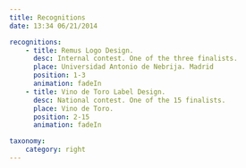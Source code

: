 ```yaml
---
title: Recognitions
date: 13:34 06/21/2014 

recognitions:
    - title: Remus Logo Design.
      desc: Internal contest. One of the three finalists.
      place: Universidad Antonio de Nebrija. Madrid
      position: 1-3
      animation: fadeIn
    - title: Vino de Toro Label Design.
      desc: National contest. One of the 15 finalists.
      place: Vino de Toro.
      position: 2-15
      animation: fadeIn  

taxonomy:
    category: right
---
```

